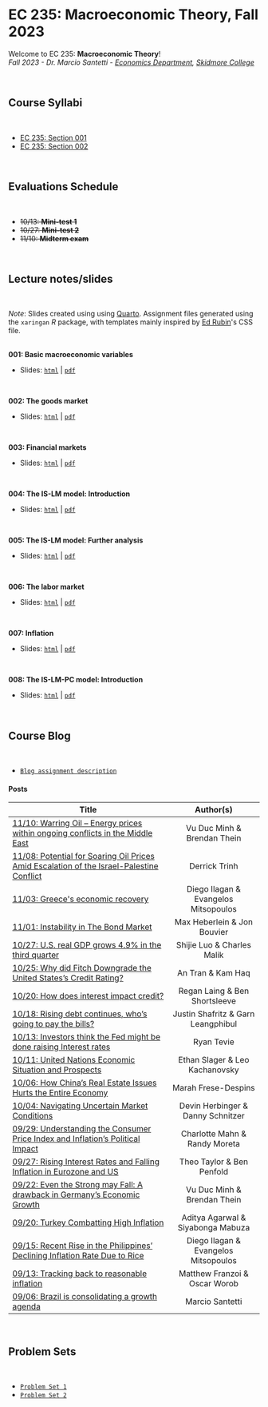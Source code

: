 # EC 235: Macroeconomic Theory, Fall 2023

Welcome to EC 235: **Macroeconomic Theory**!<br>
*Fall 2023 - Dr. Marcio Santetti - [Economics Department](https://www.skidmore.edu/economics/), [Skidmore College](https://www.skidmore.edu/)*


<br>

## Course Syllabi

<br>

- [EC 235: Section 001](https://raw.githack.com/marciosantetti/ec235-fall23/main/syllabus/ec235-syllabus-f23.pdf)
- [EC 235: Section 002](https://raw.githack.com/marciosantetti/ec235-fall23/main/syllabus/ec235-2-syllabus-f23.pdf)

<br>

## Evaluations Schedule

<br>

- ~~10/13: **Mini-test 1**~~
- ~~10/27: **Mini-test 2**~~
- ~~11/10: **Midterm exam**~~

<br>

## Lecture notes/slides

<br>

*Note*: Slides created using using [Quarto](https://quarto.org/). Assignment files generated using the `xaringan` *R* package, with templates mainly inspired by [Ed Rubin](https://github.com/edrubin)'s CSS file. <br><br>

**001: Basic macroeconomic variables**

  - Slides: [`html`](https://raw.githack.com/marciosantetti/ec235-fall23/main/lectures/001-basic-variables/001-basic-variables.html) | [`pdf`](https://raw.githack.com/marciosantetti/ec235-fall23/main/lectures/001-basic-variables/001-basic-variables.pdf)

<br>

**002: The goods market**

  - Slides: [`html`](https://raw.githack.com/marciosantetti/ec235-fall23/main/lectures/002-goods-market/002-goods-market.html) | [`pdf`](https://raw.githack.com/marciosantetti/ec235-fall23/main/lectures/002-goods-market/002-goods-market.pdf)

<br>

**003: Financial markets**

  - Slides: [`html`](https://raw.githack.com/marciosantetti/ec235-fall23/main/lectures/003-financial-markets/003-financial-markets%20copy.html) | [`pdf`](https://raw.githack.com/marciosantetti/ec235-fall23/main/lectures/003-financial-markets/003-financial-markets.pdf)

<br>

**004: The IS-LM model: Introduction**

  - Slides: [`html`](https://raw.githack.com/marciosantetti/ec235-fall23/main/lectures/004-is-lm/004-is-lm.html) | [`pdf`](https://raw.githack.com/marciosantetti/ec235-fall23/main/lectures/004-is-lm/004-is-lm.pdf)

<br>

**005: The IS-LM model: Further analysis**

  - Slides: [`html`](https://raw.githack.com/marciosantetti/ec235-fall23/main/lectures/005-is-lm-2/005-is-lm-2.html) | [`pdf`](https://raw.githack.com/marciosantetti/ec235-fall23/main/lectures/005-is-lm-2/005-is-lm-2.pdf)


<br>

**006: The labor market**

  - Slides: [`html`](https://raw.githack.com/marciosantetti/ec235-fall23/main/lectures/006-labor-market/006-labor-market.html) | [`pdf`](https://raw.githack.com/marciosantetti/ec235-fall23/main/lectures/006-labor-market/006-labor-market.pdf)

<br>

**007: Inflation**

  - Slides: [`html`](https://raw.githack.com/marciosantetti/ec235-fall23/main/lectures/008-inflation/008-inflation.html) | [`pdf`](https://raw.githack.com/marciosantetti/ec235-fall23/main/lectures/008-inflation/008-inflation.pdf)

<br>

**008: The IS-LM-PC model: Introduction**

  - Slides: [`html`](https://raw.githack.com/marciosantetti/ec235-fall23/main/lectures/009-is-lm-pc/009-is-lm-pc.html) | [`pdf`](https://raw.githack.com/marciosantetti/ec235-fall23/main/lectures/009-is-lm-pc/009-is-lm-pc.pdf)


<br>


## Course Blog

<br>

- [`Blog assignment description`](https://raw.githack.com/marciosantetti/ec235-fall23/main/problem-sets/blog/blog-ec235-fall23.pdf)


#### Posts


| Title | Author(s) |
|-------|:---------:|
| [11/10: Warring Oil – Energy prices within ongoing conflicts in the Middle East](https://github.com/marciosantetti/ec235-fall23/blob/main/blog/posts/002/thein-vu.md) | Vu Duc Minh & Brendan Thein |
| [11/08: Potential for Soaring Oil Prices Amid Escalation of the Israel-Palestine Conflict](https://github.com/marciosantetti/ec235-fall23/blob/main/blog/posts/001/trinh.md) | Derrick Trinh |
| [11/03: Greece's economic recovery](https://github.com/marciosantetti/ec235-fall23/blob/main/blog/posts/002/ilagan-mitsopoulos-2.md) | Diego Ilagan & Evangelos Mitsopoulos |
| [11/01: Instability in The Bond Market](https://github.com/marciosantetti/ec235-fall23/blob/main/blog/posts/001/heberlein-bouvier.md) | Max Heberlein & Jon Bouvier |
| [10/27: U.S. real GDP grows 4.9% in the third quarter](https://github.com/marciosantetti/ec235-fall23/blob/main/blog/posts/002/luo-malik.md) | Shijie Luo & Charles Malik |
| [10/25: Why did Fitch Downgrade the United States’s Credit Rating?](https://github.com/marciosantetti/ec235-fall23/blob/main/blog/posts/001/tran-haq.md) | An Tran & Kam Haq |
| [10/20: How does interest impact credit?](https://github.com/marciosantetti/ec235-fall23/blob/main/blog/posts/002/laing-shortsleeve.md) | Regan Laing & Ben Shortsleeve |
| [10/18: Rising debt continues, who’s going to pay the bills?](https://github.com/marciosantetti/ec235-fall23/blob/main/blog/posts/001/shafritz-leangphibul.md) | Justin Shafritz & Garn Leangphibul |
| [10/13: Investors think the Fed might be done raising Interest rates](https://github.com/marciosantetti/ec235-fall23/blob/main/blog/posts/002/tevie.md) | Ryan Tevie |
| [10/11: United Nations Economic Situation and Prospects](https://github.com/marciosantetti/ec235-fall23/blob/main/blog/posts/001/slager-kachanovsy.md) | Ethan Slager & Leo Kachanovsky |
| [10/06: How China’s Real Estate Issues Hurts the Entire Economy](https://github.com/marciosantetti/ec235-fall23/blob/main/blog/posts/002/despins.md) | Marah Frese-Despins | 
| [10/04: Navigating Uncertain Market Conditions](https://github.com/marciosantetti/ec235-fall23/blob/main/blog/posts/001/herbinger-schnitzer.md) | Devin Herbinger & Danny Schnitzer |
| [09/29: Understanding the Consumer Price Index and Inflation’s Political Impact](https://github.com/marciosantetti/ec235-fall23/blob/main/blog/posts/002/mahn-moreta.md) | Charlotte Mahn & Randy Moreta |
| [09/27: Rising Interest Rates and Falling Inflation in Eurozone and US](https://github.com/marciosantetti/ec235-fall23/blob/main/blog/posts/001/taylor-penfold.md) | Theo Taylor & Ben Penfold |
| [09/22: Even the Strong may Fall: A drawback in Germany’s Economic Growth](https://github.com/marciosantetti/ec235-fall23/blob/main/blog/posts/002/minh-thein.md) | Vu Duc Minh & Brendan Thein |
| [09/20: Turkey Combatting High Inflation](https://github.com/marciosantetti/ec235-fall23/blob/main/blog/posts/001/agarwal-mabuza.md) | Aditya Agarwal & Siyabonga Mabuza |
| [09/15: Recent Rise in the Philippines’ Declining Inflation Rate Due to Rice](https://github.com/marciosantetti/ec235-fall23/blob/main/blog/posts/002/ilagan-mitsopoulos.md)| Diego Ilagan & Evangelos Mitsopoulos |
| [09/13: Tracking back to reasonable inflation](https://github.com/marciosantetti/ec235-fall23/blob/main/blog/posts/001/franzoi-worob.md) | Matthew Franzoi & Oscar Worob  |
| [09/06: Brazil is consolidating a growth agenda](https://github.com/marciosantetti/ec235-fall23/blob/main/blog/posts/001/brazilian-economy.md)      |   Marcio Santetti        |




<br>

## Problem Sets

<br>

- [`Problem Set 1`](https://raw.githack.com/marciosantetti/ec235-fall23/main/problem-sets/ps1/ps1-ec235-fall23.pdf)
- [`Problem Set 2`](https://raw.githack.com/marciosantetti/ec235-fall23/main/problem-sets/ps2/ps2-ec235-fall23.pdf)
